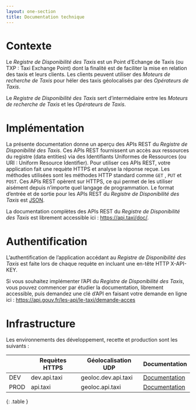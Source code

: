 ```yaml
---
layout: one-section
title: Documentation technique
---
```


# Contexte

Le _Registre de Disponibilité des Taxis_ est un Point d’Echange de Taxis (ou TXP : Taxi Exchange Point) dont la finalité est de faciliter la mise en relation des taxis et leurs clients. Les clients peuvent utiliser des _Moteurs de recherche de Taxis_ pour héler des taxis géolocalisés par des _Opérateurs de Taxis_.

Le _Registre de Disponibilité des Taxis_ sert d’intermédiaire entre les _Moteurs de recherche de Taxis_ et les _Opérateurs de Taxis_.

# Implémentation

La présente documentation donne un aperçu des APIs REST du _Registre de Disponibilité des Taxis_. Ces APIs REST fournissent un accès aux ressources du registre (data entities) via des Identifiants Uniformes de Ressources (ou URI : Uniform Resource Identifier). Pour utiliser ces APIs REST, votre application fait une requète HTTPS et analyse la réponse reçue. Les méthodes utilisées sont les méthodes HTTP standard comme `GET` , `PUT` et `POST`. Ces APIs REST opèrent sur HTTPS, ce qui permet de les utiliser aisément depuis n’importe quel langage de programmation. Le format d’entrée et de sortie pour les APIs REST du _Registre de Disponibilité des Taxis_ est [JSON](http://www.json.org/).

La documentation complètes des APIs REST du _Registre de Disponibilité des Taxis_ est librement accessible ici : <https://api.taxi/doc/>.

# Authentification

L’authentification de l’application accédant au _Registre de Disponibilité des Taxis_ est faite lors de chaque requète en incluant une en-tête HTTP X-API-KEY.

Si vous souhaitez implémenter l’API du _Registre de Disponibilité des Taxis_, vous pouvez commencer par étudier la documentation, librement accessible, puis demandez une clé d’API en faisant votre demande en ligne ici : <https://api.gouv.fr/les-api/le-taxi/demande-acces>

# Infrastructure

Les environnements des développement, recette et production sont les suivants :

|      | Requètes HTTPS | Géolocalisation UDP | Documentation                                               |
|------|----------------|---------------------|-------------------------------------------------------------|
| DEV  | dev.api.taxi   | geoloc.dev.api.taxi | [Documentation](https://console.dev.api.taxi/documentation) |
| PROD | api.taxi       | geoloc.api.taxi     | [Documentation](https://console.api.taxi/documentation)     |
{: .table }
